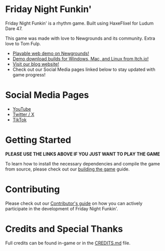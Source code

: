 # Friday Night Funkin' 

Friday Night Funkin' is a rhythm game. Built using HaxeFlixel for Ludum Dare 47.

This game was made with love to Newgrounds and its community. Extra love to Tom Fulp.

- [Playable web demo on Newgrounds!](https://www.newgrounds.com/portal/view/770371)
- [Demo download builds for Windows, Mac, and Linux from Itch.io!](https://ninja-muffin24.itch.io/funkin)
- [Visit our blog website!](https://funkin.me)
- Check out our Social Media pages linked below to stay updated with game progress!

# Social Media Pages
- [YouTube](https://youtube.com/@FNF_Developers)
- [Twitter / X](https://x.com/@FNF_Developers)
- [TikTok](https://tiktok.com/@fnf_developers)

# Getting Started

**PLEASE USE THE LINKS ABOVE IF YOU JUST WANT TO PLAY THE GAME**

To learn how to install the necessary dependencies and compile the game from source, please check out our [building the game](/docs/COMPILING.md) guide.

# Contributing

Please check out our [Contributor's guide](./CONTRIBUTORS.md) on how you can actively participate in the development of Friday Night Funkin'.

# Credits and Special Thanks

Full credits can be found in-game or in the [CREDITS.md](/docs/CREDITS.md) file.
